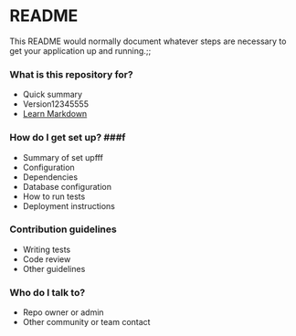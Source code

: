 # README #

This README would normally document whatever steps are necessary to get your application up and running.;;

### What is this repository for? ###

* Quick summary
* Version12345555
* [Learn Markdown](https://bitbucket.org/tutorials/markdowndemo)

### How do I get set up? ###f

* Summary of set upfff
* Configuration
* Dependencies
* Database configuration
* How to run tests
* Deployment instructions

### Contribution guidelines ###

* Writing tests
* Code review
* Other guidelines

### Who do I talk to? ###

* Repo owner or admin
* Other community or team contact
